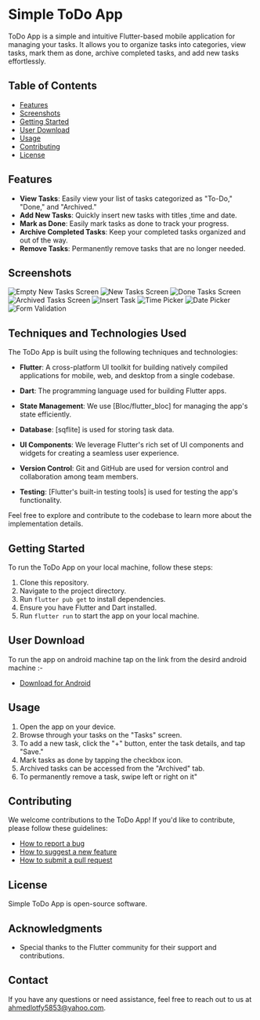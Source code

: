 # Simple ToDo App

ToDo App is a simple and intuitive Flutter-based mobile application for managing your tasks. It allows you to organize tasks into categories, view tasks, mark them as done, archive completed tasks, and add new tasks effortlessly.

## Table of Contents
- [Features](#features)
- [Screenshots](#screenshots)
- [Getting Started](#getting-started)
- [User Download](#user-download)
- [Usage](#usage)
- [Contributing](#contributing)
- [License](#license)

## Features
- **View Tasks**: Easily view your list of tasks categorized as "To-Do," "Done," and "Archived."
- **Add New Tasks**: Quickly insert new tasks with titles ,time and date.
- **Mark as Done**: Easily mark tasks as done to track your progress.
- **Archive Completed Tasks**: Keep your completed tasks organized and out of the way.
- **Remove Tasks**: Permanently remove tasks that are no longer needed.

## Screenshots
![Empty New Tasks Screen](/screenshots/empty_new_tasks_Screen.png)
![New Tasks Screen](/screenshots/new_tasks_Screen.png)
![Done Tasks Screen](/screenshots/done_tasks_screen.png)
![Archived Tasks Screen](/screenshots/archived_tasks_screen.png)
![Insert Task ](/screenshots/insert_task.png)
![Time Picker](/screenshots/time_picker.png)
![Date Picker](/screenshots/date_picker.png)
![Form Validation](/screenshots/form_validation.png)

## Techniques and Technologies Used
The ToDo App is built using the following techniques and technologies:

- **Flutter**: A cross-platform UI toolkit for building natively compiled applications for mobile, web, and desktop from a single codebase.

- **Dart**: The programming language used for building Flutter apps.

- **State Management**: We use [Bloc/flutter_bloc] for managing the app's state efficiently.

- **Database**: [sqflite] is used for storing task data.

- **UI Components**: We leverage Flutter's rich set of UI components and widgets for creating a seamless user experience.

- **Version Control**: Git and GitHub are used for version control and collaboration among team members.

- **Testing**: [Flutter's built-in testing tools] is used for testing the app's functionality.

Feel free to explore and contribute to the codebase to learn more about the implementation details.


## Getting Started
To run the ToDo App on your local machine, follow these steps:

1. Clone this repository.
2. Navigate to the project directory.
3. Run `flutter pub get` to install dependencies.
4. Ensure you have Flutter and Dart installed.
5. Run `flutter run` to start the app on your local machine.

## User Download
To run the app on android machine tap on the link from the desird android machine :-
- [Download for Android](https://drive.google.com/file/d/1jWr_3xa5ctrglg9HjnAX80rbRULODau3/view?usp=sharing)

## Usage
1. Open the app on your device.
2. Browse through your tasks on the "Tasks" screen.
3. To add a new task, click the "+" button, enter the task details, and tap "Save."
4. Mark tasks as done by tapping the checkbox icon.
5. Archived tasks can be accessed from the "Archived" tab.
6. To permanently remove a task, swipe left or right on it"

## Contributing
We welcome contributions to the ToDo App! If you'd like to contribute, please follow these guidelines:

- [How to report a bug](CONTRIBUTING.md#reporting-a-bug)
- [How to suggest a new feature](CONTRIBUTING.md#suggesting-a-feature)
- [How to submit a pull request](CONTRIBUTING.md#submitting-a-pull-request)

## License
Simple ToDo App is open-source software.

## Acknowledgments
- Special thanks to the Flutter community for their support and contributions.

## Contact
If you have any questions or need assistance, feel free to reach out to us at [ahmedlotfy5853@yahoo.com](mailto:ahmedlotfy5853@yahoo.com).
